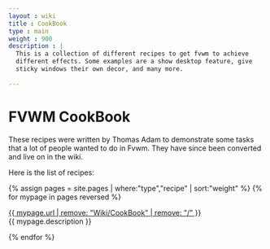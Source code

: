 ```yaml
---
layout : wiki
title : CookBook
type : main
weight : 900
description : |
  This is a collection of different recipes to get fvwm to achieve
  different effects. Some examples are a show desktop feature, give
  sticky windows their own decor, and many more.
  
---
```

# FVWM CookBook

These recipes were written by Thomas Adam to demonstrate some tasks
that a lot of people wanted to do in Fvwm. They have since been
converted and live on in the wiki.

Here is the list of recipes:

{% assign pages = site.pages | where:"type","recipe" | sort:"weight" %}
{% for mypage in pages reversed %}
  <p class="title-indent">
  <a href="{{ mypage.url | prepend: site.baseurl }}">
  {{ mypage.url | remove: "Wiki/CookBook" | remove: "/" }}</a><br>
  {{ mypage.description }}
  </p>
{% endfor %}
